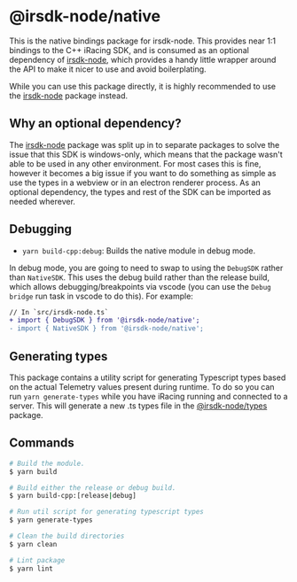 # @irsdk-node/native

This is the native bindings package for irsdk-node. This provides near 1:1 bindings to the C++ iRacing SDK, and is consumed as an optional dependency of [irsdk-node](../irsdk-node), which provides a handy little wrapper around the API to make it nicer to use and avoid boilerplating.

While you can use this package directly, it is highly recommended to use the [irsdk-node](../irsdk-node) package instead.

## Why an optional dependency?

The [irsdk-node](../irsdk-node) package was split up in to separate packages to solve the issue that this SDK is windows-only, which means that the package wasn't able to be used in any other environment. For most cases this is fine, however it becomes a big issue if you want to do something as simple as use the types in a webview or in an electron renderer process. As an optional dependency, the types and rest of the SDK can be imported as needed wherever.

## Debugging

- `yarn build-cpp:debug`: Builds the native module in debug mode.

In debug mode, you are going to need to swap to using the `DebugSDK` rather than `NativeSDK`. This uses the debug build rather than the release build, which allows debugging/breakpoints via vscode (you can use the `Debug bridge` run task in vscode to do this). For example:

```diff
// In `src/irsdk-node.ts`
+ import { DebugSDK } from '@irsdk-node/native';
- import { NativeSDK } from '@irsdk-node/native';
```

## Generating types

This package contains a utility script for generating Typescript types based on the actual Telemetry values present during runtime. To do so you can run `yarn generate-types` while you have iRacing running and connected to a server. This will generate a new .ts types file in the [@irsdk-node/types](../irsdk-node-types) package.

## Commands

```sh
# Build the module.
$ yarn build

# Build either the release or debug build.
$ yarn build-cpp:[release|debug]

# Run util script for generating typescript types
$ yarn generate-types

# Clean the build directories
$ yarn clean

# Lint package
$ yarn lint
```
